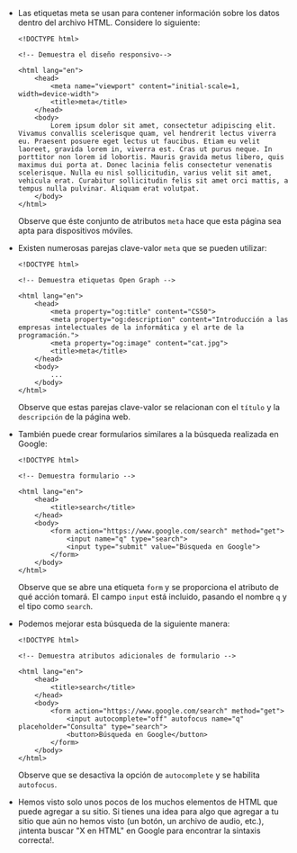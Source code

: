 *   Las etiquetas meta se usan para contener información sobre los datos dentro del archivo HTML. Considere lo siguiente:
    
        <!DOCTYPE html>
        
        <!-- Demuestra el diseño responsivo-->
        
        <html lang="en">
            <head>
                <meta name="viewport" content="initial-scale=1, width=device-width">
                <title>meta</title>
            </head>
            <body>
                Lorem ipsum dolor sit amet, consectetur adipiscing elit. Vivamus convallis scelerisque quam, vel hendrerit lectus viverra eu. Praesent posuere eget lectus ut faucibus. Etiam eu velit laoreet, gravida lorem in, viverra est. Cras ut purus neque. In porttitor non lorem id lobortis. Mauris gravida metus libero, quis maximus dui porta at. Donec lacinia felis consectetur venenatis scelerisque. Nulla eu nisl sollicitudin, varius velit sit amet, vehicula erat. Curabitur sollicitudin felis sit amet orci mattis, a tempus nulla pulvinar. Aliquam erat volutpat.
            </body>
        </html>
        
    
    Observe que éste conjunto de atributos `meta` hace que esta página sea apta para dispositivos móviles.
    
*   Existen numerosas parejas clave-valor `meta` que se pueden utilizar:
    
        <!DOCTYPE html>
        
        <!-- Demuestra etiquetas Open Graph -->
        
        <html lang="en">
            <head>
                <meta property="og:title" content="CS50">
                <meta property="og:description" content="Introducción a las empresas intelectuales de la informática y el arte de la programación.">
                <meta property="og:image" content="cat.jpg">
                <title>meta</title>
            </head>
            <body>
                ...
            </body>
        </html>
        
    
    Observe que estas parejas clave-valor se relacionan con el `título` y la `descripción` de la página web. 
    
*   También puede crear formularios similares a la búsqueda realizada en Google:
    
        <!DOCTYPE html>
        
        <!-- Demuestra formulario -->
        
        <html lang="en">
            <head>
                <title>search</title>
            </head>
            <body>
                <form action="https://www.google.com/search" method="get">
                    <input name="q" type="search">
                    <input type="submit" value="Búsqueda en Google">
                </form>
            </body>
        </html>
        
    
    Observe que se abre una etiqueta `form` y se proporciona el atributo de qué acción tomará. El campo `input` está incluido, pasando el nombre `q` y el tipo como `search`.
    
*   Podemos mejorar esta búsqueda de la siguiente manera:
    
        <!DOCTYPE html>
        
        <!-- Demuestra atributos adicionales de formulario -->
        
        <html lang="en">
            <head>
                <title>search</title>
            </head>
            <body>
                <form action="https://www.google.com/search" method="get">
                    <input autocomplete="off" autofocus name="q" placeholder="Consulta" type="search">
                    <button>Búsqueda en Google</button>
                </form>
            </body>
        </html>
        
    
    Observe que se desactiva la opción de `autocomplete` y se habilita `autofocus`.
    
*   Hemos visto solo unos pocos de los muchos elementos de HTML que puede agregar a su sitio. Si tienes una idea para algo que agregar a tu sitio que aún no hemos visto (un botón, un archivo de audio, etc.), ¡intenta buscar "X en HTML" en Google para encontrar la sintaxis correcta!.